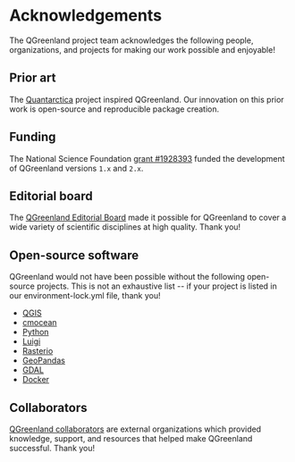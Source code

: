 # Acknowledgements

The QGreenland project team acknowledges the following people, organizations,
and projects for making our work possible and enjoyable!


## Prior art

The [Quantarctica](https://www.npolar.no/en/quantarctica/) project inspired
QGreenland. Our innovation on this prior work is open-source and reproducible
package creation.


## Funding

The National Science Foundation [grant
\#1928393](https://nsf.gov/awardsearch/showAward?AWD_ID=1928393) funded the
development of QGreenland versions `1.x` and `2.x`.


## Editorial board

The [QGreenland Editorial Board](https://qgreenland.org/our-team) made it
possible for QGreenland to cover a wide variety of scientific disciplines at
high quality. Thank you!


## Open-source software

QGreenland would not have been possible without the following open-source
projects. This is not an exhaustive list -- if your project is listed in our
environment-lock.yml file, thank you!

* [QGIS](https://www.qgis.org/)
* [cmocean](https://github.com/matplotlib/cmocean)
* [Python](https://www.python.org)
* [Luigi](https://github.com/spotify/luigi)
* [Rasterio](https://github.com/mapbox/rasterio)
* [GeoPandas](https://geopandas.org/)
* [GDAL](https://gdal.org)
* [Docker](https://www.docker.com/)


## Collaborators

[QGreenland collaborators](https://qgreenland.org/our-team) are external
organizations which provided knowledge, support, and resources that helped make
QGreenland successful. Thank you!
